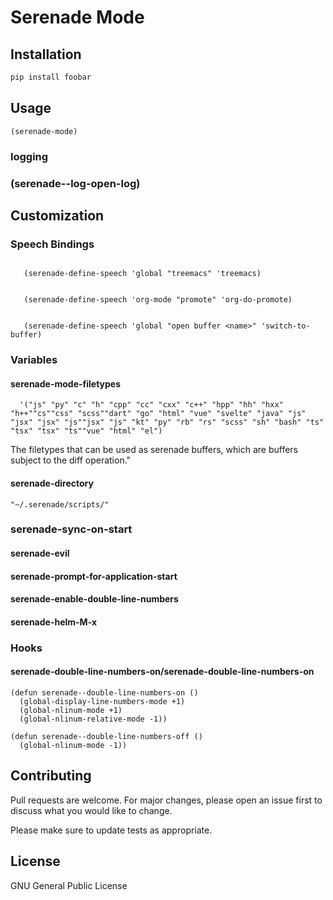 # Serenade Mode



## Installation


```bash
pip install foobar
```

## Usage

```elisp
(serenade-mode)
```


### logging 

### (serenade--log-open-log)

## Customization

### Speech Bindings

```elisp

   (serenade-define-speech 'global "treemacs" 'treemacs) 
```


```elisp

   (serenade-define-speech 'org-mode "promote" 'org-do-promote) 
```

```elisp

   (serenade-define-speech 'global "open buffer <name>" 'switch-to-buffer) 
```

### Variables

#### serenade-mode-filetypes 

```elisp
  '("js" "py" "c" "h" "cpp" "cc" "cxx" "c++" "hpp" "hh" "hxx" "h++""cs""css" "scss""dart" "go" "html" "vue" "svelte" "java" "js" "jsx" "jsx" "js""jsx" "js" "kt" "py" "rb" "rs" "scss" "sh" "bash" "ts" "tsx" "tsx" "ts""vue" "html" "el")
```
  
The filetypes that can be used as serenade buffers, which are buffers subject to the diff operation."

#### serenade-directory

```elisp
"~/.serenade/scripts/"
```

### serenade-sync-on-start

#### serenade-evil

####  serenade-prompt-for-application-start 

#### serenade-enable-double-line-numbers 

#### serenade-helm-M-x

### Hooks

#### serenade-double-line-numbers-on/serenade-double-line-numbers-on

```elisp
(defun serenade--double-line-numbers-on () 
  (global-display-line-numbers-mode +1) 
  (global-nlinum-mode +1) 
  (global-nlinum-relative-mode -1))
  
(defun serenade--double-line-numbers-off () 
  (global-nlinum-mode -1))

  ```

## Contributing
Pull requests are welcome. For major changes, please open an issue first to discuss what you would like to change.

Please make sure to update tests as appropriate.

## License
GNU General Public License

<!-- [MIT](https://choosealicense.com/licenses/mit/) -->
